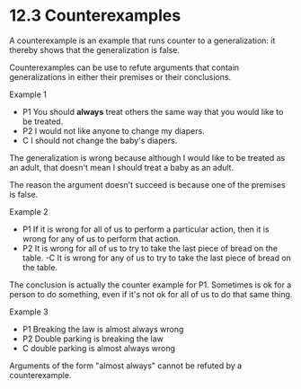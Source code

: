 # 12.3 Counterexamples

A counterexample is an example that runs counter to a generalization: it thereby shows that the generalization is false.

Counterexamples can be use to refute arguments that contain generalizations in either their premises or their conclusions.

Example 1

- P1 You should **always** treat others the same way that you would like to be treated.
- P2 I would not like anyone to change my diapers.
- C I should not change the baby's diapers.

The generalization is wrong because although I would like to be treated as an adult, that doesn't mean I should treat a baby as an adult.

The reason the argument doesn't succeed is because one of the premises is false.

Example 2

- P1 If it is wrong for all of us to perform a particular action, then it is wrong for any of us to perform that action.
- P2 It is wrong for all of us to try to take the last piece of bread on the table.
-C It is wrong for any of us to try to take the last piece of bread on the table.

The conclusion is actually the counter example for P1. Sometimes is ok for a person to do something, even if it's not ok for all of us to do that same thing.

Example 3
- P1 Breaking the law is almost always wrong
- P2 Double parking is breaking the law
- C double parking is almost always wrong

Arguments of the form "almost always" cannot be refuted by a counterexample.

